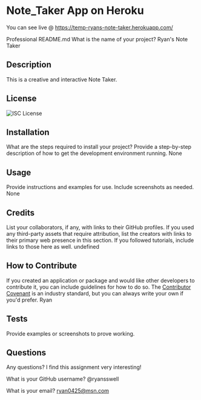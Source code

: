 # Note_Taker App on Heroku
You can see live @
https://temp-ryans-note-taker.herokuapp.com/


Professional README.md
What is the name of your project? Ryan's Note Taker
## Description
This is a creative and interactive Note Taker.
## License
![ISC License](https://img.shields.io/static/v1.svg?label=License&message=MIT&color=yellow)
## Installation
What are the steps required to install your project? Provide a step-by-step description of how to get the development environment running. None
## Usage
Provide instructions and examples for use. Include screenshots as needed.
None
## Credits
List your collaborators, if any, with links to their GitHub profiles.
If you used any third-party assets that require attribution, list the creators with links to their primary web presence in this section.
If you followed tutorials, include links to those here as well. undefined
## How to Contribute
If you created an application or package and would like other developers to contribute it, you can include guidelines for how to do so. The [Contributor Covenant](https://www.contributor-covenant.org/) is an industry standard, but you can always write your own if you'd prefer. Ryan
## Tests
Provide examples or screenshots to prove working. 
## Questions
Any questions? I find this assignment very interesting! 

What is your GitHub username? @ryansswell

What is your email? ryan0425@msn.com
